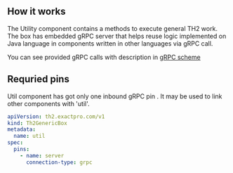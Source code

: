 ## How it works

The Utility component contains a methods to execute general TH2 work.
The box has embedded gRPC server that helps reuse logic implemented on Java language in components written in other languages via gRPC call.

You can see provided gRPC calls with description in [gRPC scheme](grpc-utility/src/main/proto/th2/message_comparator.proto)

## Requried pins
Util component has got only one inbound gRPC pin . It may be used to link other components with 'util'. 
```yaml
apiVersion: th2.exactpro.com/v1
kind: Th2GenericBox
metadata:
  name: util
spec:
  pins:
    - name: server
      connection-type: grpc
```